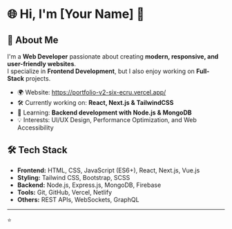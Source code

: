 # 🌐 Hi, I'm [Your Name] 👋

## 🚀 About Me
I'm a **Web Developer** passionate about creating **modern, responsive, and user-friendly websites**.  
I specialize in **Frontend Development**, but I also enjoy working on **Full-Stack** projects.

- 🌍 Website: https://portfolio-v2-six-ecru.vercel.app/
- 🛠️ Currently working on: **React, Next.js & TailwindCSS**
- 🎯 Learning: **Backend development with Node.js & MongoDB**
- 💡 Interests: UI/UX Design, Performance Optimization, and Web Accessibility

## 🛠️ Tech Stack
- **Frontend:** HTML, CSS, JavaScript (ES6+), React, Next.js, Vue.js  
- **Styling:** Tailwind CSS, Bootstrap, SCSS  
- **Backend:** Node.js, Express.js, MongoDB, Firebase  
- **Tools:** Git, GitHub, Vercel, Netlify  
- **Others:** REST APIs, WebSockets, GraphQL  
---
⭐
